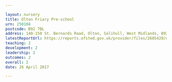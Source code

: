 ```yaml
---

layout: nursery
title: Olton Friary Pre-school
urn: 250104
postcode: B92 7BL
address: 140-150 St. Bernards Road, Olton, Solihull, West Midlands, B92 7BL
latestReportUrl: https://reports.ofsted.gov.uk/provider/files/2685429/urn/250104.pdf
teaching: 2
development: 2
leadership: 2
outcomes: 2
overall: 2
date: 26 April 2017

---
```


